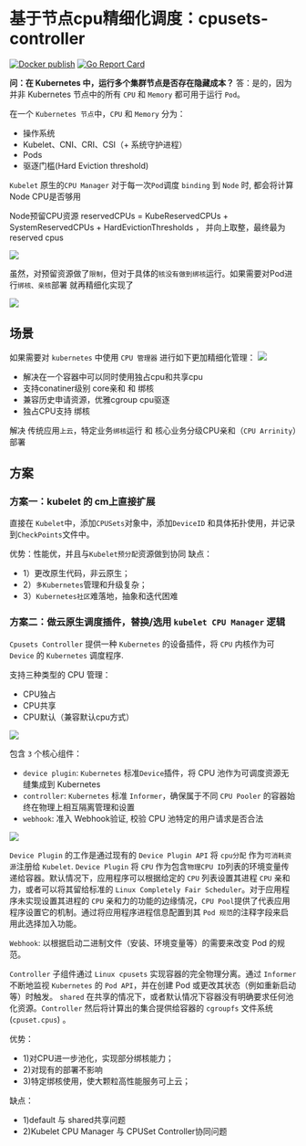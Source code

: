 # 基于节点cpu精细化调度：cpusets-controller
[![Docker publish](https://github.com/kubeservice-stack/cpusets-controller/actions/workflows/ci.yml/badge.svg?branch=main)](https://github.com/kubeservice-stack/cpusets-controller/actions/workflows/ci.yml)
[![Go Report Card](https://goreportcard.com/badge/github.com/kubeservice-stack/cpusets-controller)](https://goreportcard.com/report/github.com/kubeservice-stack/cpusets-controller)

**问：在 Kubernetes 中，运行多个集群节点是否存在隐藏成本？**
答：是的，因为并非 Kubernetes 节点中的所有 `CPU` 和 `Memory` 都可用于运行 `Pod`。

在一个 `Kubernetes 节点`中，`CPU` 和 `Memory` 分为：

- 操作系统
- Kubelet、CNI、CRI、CSI（+ 系统守护进程）
- Pods
- 驱逐门槛(Hard Eviction threshold)

`Kubelet` 原生的`CPU Manager` 对于每一次`Pod`调度 `binding` 到 `Node` 时, 都会将计算 Node CPU是否够用

Node预留CPU资源 reservedCPUs = KubeReservedCPUs + SystemReservedCPUs + HardEvictionThresholds ， 并向上取整，最终最为reserved cpus

![](https://www.kubeservice.cn/img/k8s-kubelet/cpu-manager.png)

虽然，对预留资源做了`限制`，但对于具体的`核没有做到绑核`运行。如果需要对Pod进行`绑核、亲核`部署 就再精细化实现了

![](https://www.kubeservice.cn/img/k8s-kubelet/cpu-manager-reserved.png)


## 场景

如果需要对 `kubernetes` 中使用 `CPU 管理器` 进行如下更加精细化管理：
![](https://www.kubeservice.cn/img/k8s-kubelet/cpu-pooler.png)

- 解决在一个容器中可以同时使用独占cpu和共享cpu
- 支持conatiner级别 core亲和 和 绑核
- 兼容历史申请资源，优雅cgroup cpu驱逐
- 独占CPU支持 绑核

解决 传统应用`上云`，特定业务`绑核`运行 和 核心业务分级CPU亲和（`CPU Arrinity`）部署

## 方案

### 方案一：kubelet 的 cm上直接扩展
直接在 `Kubelet`中，添加`CPUSets`对象中，添加`DeviceID` 和具体拓扑使用，并记录到`CheckPoints`文件中。

优势：性能优，并且与`Kubelet预分配`资源做到协同
缺点：
- 1）更改原生代码，非云原生；
- 2）`多Kubernetes`管理和升级复杂；
- 3）`Kubernetes社区`难落地，抽象和迭代困难

### 方案二：做云原生调度插件，替换/选用 `kubelet CPU Manager` 逻辑

`Cpusets Controller` 提供一种 `Kubernetes` 的设备插件，将 `CPU` 内核作为可 `Device` 的 `Kubernetes` 调度程序.

支持三种类型的 CPU 管理：
- CPU独占
- CPU共享
- CPU默认（兼容默认cpu方式）

![](https://www.kubeservice.cn/img/k8s-kubelet/cpuset.png)


包含 `3` 个核心组件：

- `device plugin`: `Kubernetes` 标准`Device`插件，将 CPU 池作为可调度资源无缝集成到 Kubernetes
- `controller`: `Kubernetes` 标准 `Informer`，确保属于不同 `CPU Pooler` 的容器始终在物理上相互隔离管理和设置
- `webhook`: 准入 Webhook验证, 校验 CPU 池特定的用户请求是否合法


![](https://www.kubeservice.cn/img/k8s-kubelet/controller-cpuset.png)

`Device Plugin` 的工作是通过现有的 `Device Plugin API` 将 `cpu分配` 作为`可消耗资源`注册给 `Kubelet`. `Device Plugin` 将 `CPU` 作为包含`物理CPU ID`列表的环境变量传递给容器。默认情况下，应用程序可以根据给定的 `CPU` 列表设置其进程 `CPU` 亲和力，或者可以将其留给标准的 `Linux Completely Fair Scheduler`。对于应用程序未实现设置其进程的 `CPU` 亲和力的功能的边缘情况，`CPU Pool`提供了代表应用程序设置它的机制。通过将应用程序进程信息配置到其 `Pod 规范`的注释字段来启用此选择加入功能。

`Webhook`: 以根据启动二进制文件（安装、环境变量等）的需要来改变 Pod 的规范。

`Controller` 子组件通过 `Linux cpusets` 实现容器的完全物理分离。通过 `Informer` 不断地监视 `Kubernetes` 的 `Pod API`，并在创建 Pod 或更改其状态（例如重新启动等）时触发。 `shared` 在共享的情况下，或者默认情况下容器没有明确要求任何池化资源。`Controller` 然后将计算出的集合提供给容器的 `cgroupfs` 文件系统 (`cpuset.cpus`) 。

优势：
- 1)对CPU进一步池化，实现部分绑核能力；
- 2)对现有的部署不影响
- 3)特定绑核使用，使大颗粒高性能服务可上云；

缺点：
- 1)default 与 shared共享问题
- 2)Kubelet CPU Manager 与 CPUSet Controller协同问题
